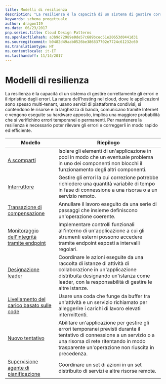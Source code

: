 ```yaml
---
title: Modelli di resilienza
description: "La resilienza è la capacità di un sistema di gestire correttamente gli errori e il ripristino dagli errori. La natura dell'hosting nel cloud, dove le applicazioni sono spesso multi-tenant, usano servizi di piattaforma condivisi, si contendono le risorse e la larghezza di banda, comunicano tramite Internet e vengono eseguite su hardware apposito, implica una maggiore probabilità che si verifichino errori temporanei o permanenti. Per mantenere la resilienza è necessario poter rilevare gli errori e correggerli in modo rapido ed efficiente."
keywords: schema progettuale
author: dragon119
ms.date: 06/23/2017
pnp.series.title: Cloud Design Patterns
ms.openlocfilehash: a3b9d72989e0de57c689bcec51e20653d0441d31
ms.sourcegitcommit: b0482d49aab0526be386837702e7724c61232c60
ms.translationtype: HT
ms.contentlocale: it-IT
ms.lasthandoff: 11/14/2017
---
```

# <a name="resiliency-patterns"></a>Modelli di resilienza

La resilienza è la capacità di un sistema di gestire correttamente gli errori e il ripristino dagli errori. La natura dell'hosting nel cloud, dove le applicazioni sono spesso multi-tenant, usano servizi di piattaforma condivisi, si contendono le risorse e la larghezza di banda, comunicano tramite Internet e vengono eseguite su hardware apposito, implica una maggiore probabilità che si verifichino errori temporanei o permanenti. Per mantenere la resilienza è necessario poter rilevare gli errori e correggerli in modo rapido ed efficiente.

| Modello | Riepilogo |
| ------- | ------- |
| [A scomparti](../bulkhead.md) | Isolare gli elementi di un'applicazione in pool in modo che un eventuale problema in uno dei componenti non blocchi il funzionamento degli altri componenti. |
| [Interruttore](../circuit-breaker.md) | Gestire gli errori la cui correzione potrebbe richiedere una quantità variabile di tempo in fase di connessione a una risorsa o a un servizio remoto. |
| [Transazione di compensazione](../compensating-transaction.md) | Annullare il lavoro eseguito da una serie di passaggi che insieme definiscono un'operazione coerente. |
| [Monitoraggio dell'integrità tramite endpoint](../health-endpoint-monitoring.md) | Implementare controlli funzionali all'interno di un'applicazione a cui gli strumenti esterni possono accedere tramite endpoint esposti a intervalli regolari. |
| [Designazione leader](../leader-election.md) | Coordinare le azioni eseguite da una raccolta di istanze di attività di collaborazione in un'applicazione distribuita designando un'istanza come leader, con la responsabilità di gestire le altre istanze. |
| [Livellamento del carico basato sulle code](../queue-based-load-leveling.md) | Usare una coda che funge da buffer tra un'attività e un servizio richiamato per alleggerire i carichi di lavoro elevati intermittenti. |
| [Nuovo tentativo](../retry.md) | Abilitare un'applicazione per gestire gli errori temporanei previsti durante il tentativo di connessione a un servizio o a una risorsa di rete ritentando in modo trasparente un'operazione non riuscita in precedenza. |
| [Supervisione agente di pianificazione](../scheduler-agent-supervisor.md) | Coordinare un set di azioni in un set distribuito di servizi e altre risorse remote. |